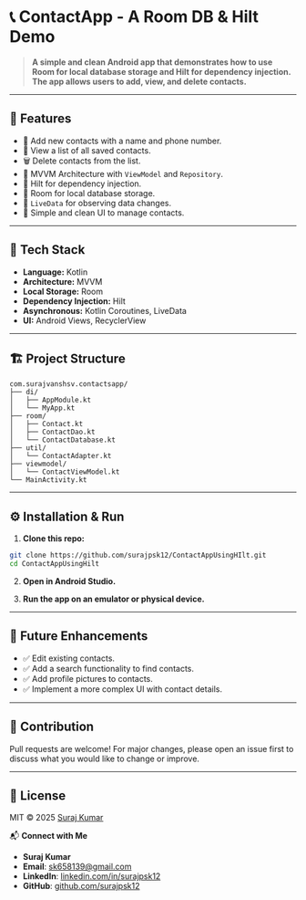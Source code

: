 # 📞 ContactApp - A Room DB & Hilt Demo

> **A simple and clean Android app that demonstrates how to use Room for local database storage and Hilt for dependency injection. The app allows users to add, view, and delete contacts.**

---

## 🚀 Features

- 💾 Add new contacts with a name and phone number.
- 📄 View a list of all saved contacts.
- 🗑️ Delete contacts from the list.
- 🧠 MVVM Architecture with `ViewModel` and `Repository`.
- 💉 Hilt for dependency injection.
- 🚪 Room for local database storage.
- 🔄 `LiveData` for observing data changes.
- 📱 Simple and clean UI to manage contacts.

---

## 🎨 Tech Stack

- **Language:** Kotlin
- **Architecture:** MVVM
- **Local Storage:** Room
- **Dependency Injection:** Hilt
- **Asynchronous:** Kotlin Coroutines, LiveData
- **UI:** Android Views, RecyclerView

---

## 🏗️ Project Structure

```
com.surajvanshsv.contactsapp/
├── di/
│   ├── AppModule.kt
│   └── MyApp.kt
├── room/
│   ├── Contact.kt
│   ├── ContactDao.kt
│   └── ContactDatabase.kt
├── util/
│   └── ContactAdapter.kt
├── viewmodel/
│   └── ContactViewModel.kt
└── MainActivity.kt
```

---

## ⚙️ Installation & Run

1. **Clone this repo:**

```bash
git clone https://github.com/surajpsk12/ContactAppUsingHIlt.git
cd ContactAppUsingHilt
```

2. **Open in Android Studio.**

3. **Run the app on an emulator or physical device.**

---

## 🧪 Future Enhancements

* ✅ Edit existing contacts.
* ✅ Add a search functionality to find contacts.
* ✅ Add profile pictures to contacts.
* ✅ Implement a more complex UI with contact details.

---

## 🤝 Contribution

Pull requests are welcome! For major changes, please open an issue first to discuss what you would like to change or improve.

---

## 📜 License

MIT © 2025 [Suraj Kumar](https.github.com/surajpsk12)

📬 **Connect with Me**

*   **Suraj Kumar**
*   **Email**: [sk658139@gmail.com](mailto:sk658139@gmail.com)
*   **LinkedIn**: [linkedin.com/in/surajpsk12](www.linkedin.com/in/surajvansh12)
*   **GitHub**: [github.com/surajpsk12](https://github.com/surajpsk12)
